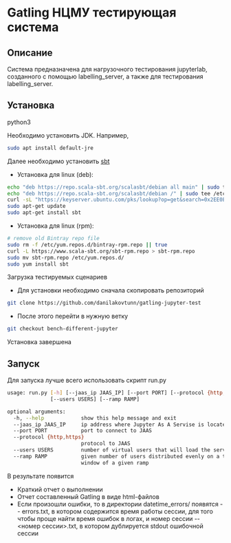 # Gatling НЦМУ тестирующая система

## Описание

Система предназначена для нагрузочного тестирования jupyterlab, созданного с помощью labelling_server,
а также для тестирования labelling_server.


## Установка

python3

Необходимо установить JDK. Например,
```sh
sudo apt install default-jre
```

Далее необходимо установить [sbt](https://www.scala-sbt.org/download.html)
- Установка для linux (deb):
```sh
echo "deb https://repo.scala-sbt.org/scalasbt/debian all main" | sudo tee /etc/apt/sources.list.d/sbt.list
echo "deb https://repo.scala-sbt.org/scalasbt/debian /" | sudo tee /etc/apt/sources.list.d/sbt_old.list
curl -sL "https://keyserver.ubuntu.com/pks/lookup?op=get&search=0x2EE0EA64E40A89B84B2DF73499E82A75642AC823" | sudo apt-key add
sudo apt-get update
sudo apt-get install sbt
```
- Установка для linux (rpm):
```sh
# remove old Bintray repo file
sudo rm -f /etc/yum.repos.d/bintray-rpm.repo || true
curl -L https://www.scala-sbt.org/sbt-rpm.repo > sbt-rpm.repo
sudo mv sbt-rpm.repo /etc/yum.repos.d/
sudo yum install sbt
```

Загрузка тестируемых сценариев
- Для установки необходимо сначала скопировать репозиторий 
```sh 
git clone https://github.com/danilakovtunn/gatling-jupyter-test
```
- После этого перейти в нужную ветку
```sh
git checkout bench-different-jupyter
```

Установка завершена

## Запуск
Для запуска лучше всего использовать скрипт run.py
```sh
usage: run.py [-h] [--jaas_ip JAAS_IP] [--port PORT] [--protocol {http,https}]
              [--users USERS] [--ramp RAMP]

optional arguments:
  -h, --help            show this help message and exit
  --jaas_ip JAAS_IP     ip address where Jupyter As A Servise is located
  --port PORT           port to connect to JAAS
  --protocol {http,https}
                        protocol to JAAS
  --users USERS         number of virtual users that will load the server
  --ramp RAMP           given number of users distributed evenly on a time
                        window of a given ramp
```

В результате появится 
- Краткий отчет о выполнении
- Отчет составленный Gatling в виде html-файлов
- Если произошли ошибки, то в директории datetime_errors/ появятся 
-- errors.txt, в котором содержится время работы сессии, для того чтобы проще найти время ошибок в логах, и номер сессии
-- <номер сессии>.txt, в котором дублируется stdout ошибочной сессии
